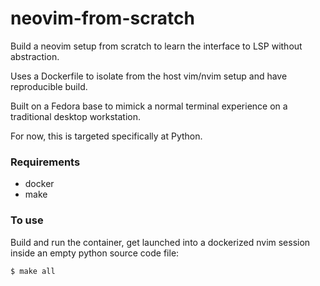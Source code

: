 # neovim-from-scratch

Build a neovim setup from scratch to learn the interface to LSP without
abstraction.

Uses a Dockerfile to isolate from the host vim/nvim setup and have reproducible
build.

Built on a Fedora base to mimick a normal terminal experience on a traditional
desktop workstation.

For now, this is targeted specifically at Python.

### Requirements

- docker
- make

### To use

Build and run the container, get launched into a dockerized nvim session inside
an empty python source code file:

```sh
$ make all
```
